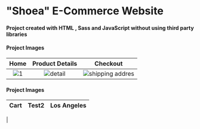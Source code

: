 # "Shoea" E-Commerce Website
####  Project created with HTML , Sass and JavaScript without using third party libraries

#### Project Images

| Home     | Product Details      | Checkout  |
| :---:    |   :---:              | :---:     |
| ![1](https://github.com/shi-najafi88/shoes_store/assets/113782959/6de73f47-aed0-4dbe-a8e7-5e593d313257) | ![detail](https://github.com/shi-najafi88/shoes_store/assets/113782959/fbd2f132-decc-4831-8b29-120b5d2458bd)| ![shipping addres](https://github.com/shi-najafi88/shoes_store/assets/113782959/bdcd231c-9e59-4368-84c8-e35afab59ba5) |

#### Project Images
| Cart     | Test2  | Los Angeles  |
| :---:    | :---:  | :---:     |
| 
